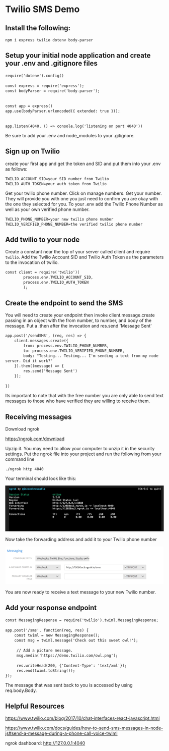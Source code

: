 # Twilio SMS Demo

## Install the following: 

```
npm i express twilio dotenv body-parser
```

## Setup your initial node application and create your .env and .gitignore files

```
require('dotenv').config() 

const express = require('express');
const bodyParser = require('body-parser');


const app = express()
app.use(bodyParser.urlencoded({ extended: true })); 


app.listen(4040, () => console.log('listening on port 4040'))

```

Be sure to add your .env and node_modules to your .gitignore.


## Sign up on Twilio

create your first app and get the token and SID and put them into your .env as follows: 

```
TWILIO_ACCOUNT_SID=your SID number from Twilio
TWILIO_AUTH_TOKEN=your auth token from Twilio
```

Get your twilio phone number. Click on manage numbers. Get your number. They will provide you with one you just need to confirm you are okay with the one they selected for you. To your .env add the Twilio Phone Number as well as your own verified phone number. 

```
TWILIO_PHONE_NUMBER=your new twilio phone number
TWILIO_VERIFIED_PHONE_NUMBER=the verified twilio phone number
```

## Add twilio to your node

Create a constant near the top of your server called client and require `twilio`. Add the Twilio Account SID and Twilio Auth Token as the parameters to the invocation of twilio. 

```
const client = require('twilio')(
        process.env.TWILIO_ACCOUNT_SID,
        process.env.TWILIO_AUTH_TOKEN
        );
```

## Create the endpoint to send the SMS

You will need to create your endpoint then invoke client.message.create passing in an object with the from number, to number, and body of the message. Put a .then after the invocation and res.send 'Message Sent'

```
app.post('/sendSMS', (req, res) => {
    client.messages.create({
        from: process.env.TWILIO_PHONE_NUMBER,
        to: process.env.TWILIO_VERIFIED_PHONE_NUMBER,
        body: "Testing... Testing... I'm sending a text from my node server. Did it work?"
    }).then((message) => {
        res.send('Message Sent')
    });

})
```

Its important to note that with the free number you are only able to send text messages to those who have verified they are willing to receive them.


## Receiving messages

Download ngrok

https://ngrok.com/download

Upzip it. You may need to allow your computer to unzip it in the security settings. Put the ngrok file into your project and run the following from your command line
	
```
./ngrok http 4040
```

Your terminal should look like this: 

![ngrok](./ngrokPic.jpeg)

Now take the forwarding address and add it to your Twilio phone number

![twilio change](./changeURL.jpeg)

You are now ready to receive a text message to your new Twilio number.


## Add your response endpoint

```
const MessagingResponse = require('twilio').twiml.MessagingResponse;

app.post('/sms', function(req, res) {
    const twiml = new MessagingResponse();
    const msg = twiml.message('Check out this sweet owl!');
    
     // Add a picture message.
     msg.media('https://demo.twilio.com/owl.png');
    
     res.writeHead(200, {'Content-Type': 'text/xml'});
     res.end(twiml.toString());
});
```

The message that was sent back to you is accessed by using req.body.Body.


## Helpful Resources

https://www.twilio.com/blog/2017/10/chat-interfaces-react-javascript.html

https://www.twilio.com/docs/guides/how-to-send-sms-messages-in-node-js#send-a-message-during-a-phone-call-voice-twiml

ngrok dashboard:  http://127.0.0.1:4040